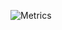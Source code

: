 ![Metrics](https://metrics.lecoq.io/varuuntiwari?template=classic&repositories.batch=50&base.header=0&isocalendar=1&languages=1&achievements=1&habits=1&repositories=1&code=1&introduction=1&base=header%2C%20activity%2C%20community%2C%20repositories%2C%20metadata&base.indepth=false&base.hireable=false&repositories.batch=50&repositories.forks=false&repositories.affiliations=owner&isocalendar=false&isocalendar.duration=full-year&languages=false&languages.ignored=html%2C%20css&languages.limit=8&languages.threshold=0%25&languages.other=false&languages.colors=github&languages.sections=most-used&languages.indepth=false&languages.analysis.timeout=15&languages.categories=markup%2C%20programming&languages.recent.categories=markup%2C%20programming&languages.recent.load=300&languages.recent.days=14&habits=false&habits.from=200&habits.days=14&habits.facts=true&habits.charts=false&habits.charts.type=chartist&habits.trim=false&habits.languages.limit=8&habits.languages.threshold=0%25&introduction=false&introduction.title=true&repositories=false&repositories.pinned=6&repositories.starred=0&repositories.random=0&repositories.order=featured%2C%20pinned%2C%20starred%2C%20random&achievements=false&achievements.threshold=C&achievements.secrets=true&achievements.display=detailed&achievements.limit=0&code=false&code.lines=12&code.load=400&code.days=3&code.visibility=public&config.timezone=Asia%2FKolkata&config.octicon=true)
